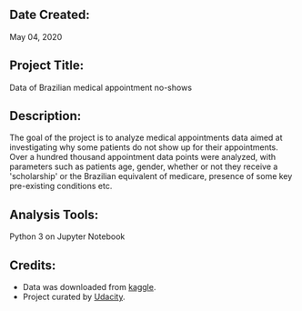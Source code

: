 ## Date Created:

May 04, 2020

## Project Title:

Data of Brazilian medical appointment no-shows

## Description:

The goal of the project is to analyze medical appointments data aimed at investigating why some patients do not show up for their appointments. Over a hundred thousand appointment data points were analyzed, with parameters such as patients age, gender, whether or not they receive a 'scholarship' or the Brazilian equivalent of medicare, presence of some key pre-existing conditions etc.

## Analysis Tools:

Python 3 on Jupyter Notebook

## Credits:

* Data was downloaded from [kaggle](https://www.kaggle.com/joniarroba/noshowappointments).
* Project curated by [Udacity](https://udacity.com).
